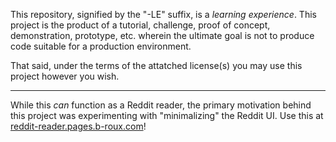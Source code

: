 This repository, signified by the "-LE" suffix, is a *learning experience*. This project is the product of a tutorial, challenge, proof of concept, demonstration, prototype, etc. wherein the ultimate goal is not to produce code suitable for a production environment.

That said, under the terms of the attatched license(s) you may use this project however you wish.

---

While this *can* function as a Reddit reader, the primary motivation behind this project was experimenting with "minimalizing" the Reddit UI. Use this at [reddit-reader.pages.b-roux.com](https://reddit-reader.pages.b-roux.com/)!
